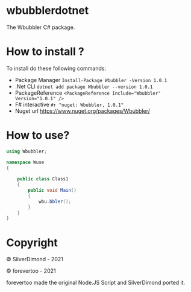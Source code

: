 # wbubblerdotnet
The Wbubbler C# package.

# How to install ?
To install do these following commands: 
 - Package Manager
   `Install-Package Wbubbler -Version 1.0.1`
 - .Net CLI
    `dotnet add package Wbubbler --version 1.0.1`  
 - PackageReference
   `<PackageReference Include="Wbubbler" Version="1.0.1" />`  
 - F# interactive
   `#r "nuget: Wbubbler, 1.0.1"`  
 - Nuget url
   https://www.nuget.org/packages/Wbubbler/  
# How to use?
```csharp
using Wbubbler;

namespace Wuse
{
   
    public class Class1
    {
        public void Main()
        {
            wbu.bbler();
        }
    }
}
```
# Copyright
© SilverDimond - 2021

© forevertoo - 2021

forevertoo made the original Node.JS Script and SilverDimond ported it.
